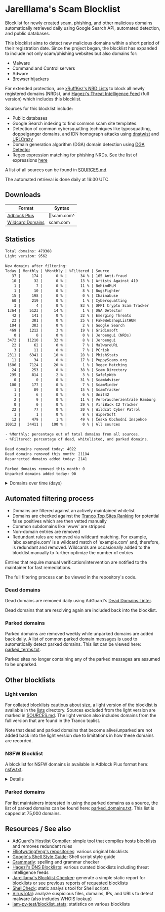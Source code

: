 # Jarelllama's Scam Blocklist

Blocklist for newly created scam, phishing, and other malicious domains automatically retrieved daily using Google Search API, automated detection, and public databases.

This blocklist aims to detect new malicious domains within a short period of their registration date. Since the project began, the blocklist has expanded to include not only scam/phishing websites but also domains for:

- Malware
- Command and Control servers
- Adware
- Browser hijackers

For extended protection, use [xRuffKez's NRD Lists](https://github.com/xRuffKez/NRD) to block all newly registered domains (NRDs), and [Hagezi's Threat Intelligence Feed](https://github.com/hagezi/dns-blocklists?tab=readme-ov-file#tif) (full version) which includes this blocklist.

Sources for this blocklist include:

- Public databases
- Google Search indexing to find common scam site templates
- Detection of common cybersquatting techniques like typosquatting, doppelganger domains, and IDN homograph attacks using [dnstwist](https://github.com/elceef/dnstwist) and [URLCrazy](https://github.com/urbanadventurer/urlcrazy)
- Domain generation algorithm (DGA) domain detection using [DGA Detector](https://github.com/exp0se/dga_detector)
- Regex expression matching for phishing NRDs. See the list of expressions [here](https://github.com/jarelllama/Scam-Blocklist/blob/main/config/phishing_detection.csv)

A list of all sources can be found in [SOURCES.md](https://github.com/jarelllama/Scam-Blocklist/blob/main/SOURCES.md).

The automated retrieval is done daily at 16:00 UTC.

## Downloads

| Format | Syntax |
| --- | --- |
| [Adblock Plus](https://raw.githubusercontent.com/jarelllama/Scam-Blocklist/main/lists/adblock/scams.txt) | \|\|scam.com^ |
| [Wildcard Domains](https://raw.githubusercontent.com/jarelllama/Scam-Blocklist/main/lists/wildcard_domains/scams.txt) | scam.com |

## Statistics

``` text
Total domains: 479388
Light version: 9562

New domains after filtering:
Today | Monthly | %Monthly | %Filtered | Source
   37 |     174 |      0 % |      34 % | 165 Anti-fraud
   10 |      32 |      0 % |      13 % | Artists Against 419
    1 |       7 |      0 % |      11 % | BehindMLM
    1 |      10 |      0 % |       8 % | BugsFighter
   15 |     198 |      0 % |       0 % | Chainabuse
   60 |     219 |      0 % |       1 % | Cybersquatting
    3 |       4 |      0 % |      83 % | DFPI Crypto Scam Tracker
 1364 |    5123 |     14 % |       1 % | DGA Detector
   42 |     141 |      0 % |      32 % | Emerging Threats
   23 |     301 |      0 % |      25 % | FakeWebshopListHUN
  104 |     303 |      0 % |       2 % | Google Search
  469 |    1212 |      3 % |      19 % | Gridinsoft
    0 |       0 |      0 % |       0 % | Jeroengui (NRDs)
 3472 |   11210 |     32 % |       8 % | Jeroengui
   22 |      62 |      0 % |       7 % | MalwareURL
    3 |      11 |      0 % |       7 % | PCrisk
 2311 |    6341 |     18 % |      28 % | PhishStats
   11 |      34 |      0 % |      17 % | PuppyScams.org
 1606 |    7124 |     20 % |       1 % | Regex Matching
   24 |     253 |      0 % |      38 % | Scam Directory
  295 |     814 |      2 % |       3 % | SafelyWeb
    0 |       0 |      0 % |      31 % | ScamAdviser
  100 |     177 |      0 % |       7 % | ScamMinder
    1 |      89 |      0 % |      15 % | ScamTracker
    1 |       6 |      0 % |       6 % | Unit42
    2 |       9 |      0 % |      11 % | Verbraucherzentrale Hamburg
    0 |       0 |      0 % |      29 % | ViriBack C2 Tracker
   22 |      77 |      0 % |      20 % | Wildcat Cyber Patrol
    1 |       1 |      0 % |       8 % | WiperSoft
   12 |     479 |      1 % |      49 % | Česká Obchodní Inspekce
10012 |   34411 |    100 % |       0 % | All sources

- %Monthly: percentage out of total domains from all sources.
- %Filtered: percentage of dead, whitelisted, and parked domains.

Dead domains removed today: 4022
Dead domains removed this month: 21184
Resurrected domains added today: 2141

Parked domains removed this month: 0
Unparked domains added today: 90
```

<details>
<summary>Domains over time (days)</summary>

![Domains over time](https://raw.githubusercontent.com/iam-py-test/blocklist_stats/main/stats/Jarelllamas_Scam_Blocklist.png)

Courtesy of iam-py-test/blocklist_stats.
</details>

## Automated filtering process

- Domains are filtered against an actively maintained whitelist
- Domains are checked against the [Tranco Top Sites Ranking](https://tranco-list.eu/) for potential false positives which are then vetted manually
- Common subdomains like 'www' are stripped
- Non-domain entries are removed
- Redundant rules are removed via wildcard matching. For example, 'abc.example.com' is a wildcard match of 'example.com' and, therefore, is redundant and removed. Wildcards are occasionally added to the blocklist manually to further optimize the number of entries

Entries that require manual verification/intervention are notified to the maintainer for fast remediations.

The full filtering process can be viewed in the repository's code.

### Dead domains

Dead domains are removed daily using AdGuard's [Dead Domains Linter](https://github.com/AdguardTeam/DeadDomainsLinter).

Dead domains that are resolving again are included back into the blocklist.

### Parked domains

Parked domains are removed weekly while unparked domains are added back daily. A list of common parked domain messages is used to automatically detect parked domains. This list can be viewed here: [parked_terms.txt](https://github.com/jarelllama/Scam-Blocklist/blob/main/config/parked_terms.txt).

Parked sites no longer containing any of the parked messages are assumed to be unparked.

## Other blocklists

### Light version

For collated blocklists cautious about size, a light version of the blocklist is available in the [lists](https://github.com/jarelllama/Scam-Blocklist/tree/main/lists) directory. Sources excluded from the light version are marked in [SOURCES.md](https://github.com/jarelllama/Scam-Blocklist/blob/main/SOURCES.md). The light version also includes domains from the full version that are found in the Tranco toplist.

Note that dead and parked domains that become alive/unparked are not added back into the light version due to limitations in how these domains are recorded.

### NSFW Blocklist

A blocklist for NSFW domains is available in Adblock Plus format here:
[nsfw.txt](https://raw.githubusercontent.com/jarelllama/Scam-Blocklist/main/lists/adblock/nsfw.txt).

<details>
<summary>Details</summary>
<ul>
<li>Domains are automatically retrieved from the Tranco Top Sites Ranking daily</li>
<li>Dead domains are removed daily</li>
<li>Note that resurrected domains are not added back</li>
<li>Note that parked domains are not checked for</li>
</ul>
Total domains: 13679
<br>
<br>
This blocklist does not just include adult videos, but also NSFW content of the artistic variety (rule34, illustrations, etc).
</details>

### Parked domains

For list maintainers interested in using the parked domains as a source, the list of parked domains can be found here: [parked_domains.txt](https://github.com/jarelllama/Scam-Blocklist/blob/main/data/parked_domains.txt). This list is capped at 75,000 domains.

## Resources / See also

- [AdGuard's Hostlist Compiler](https://github.com/AdguardTeam/HostlistCompiler): simple tool that compiles hosts blocklists and removes redundant rules
- [Elliotwutingfeng's repositories](https://github.com/elliotwutingfeng?tab=repositories): various original blocklists
- [Google's Shell Style Guide](https://google.github.io/styleguide/shellguide.html): Shell script style guide
- [Grammarly](https://grammarly.com/): spelling and grammar checker
- [Hagezi's DNS Blocklists](https://github.com/hagezi/dns-blocklists): various curated blocklists including threat intelligence feeds
- [Jarelllama's Blocklist Checker](https://github.com/jarelllama/Blocklist-Checker): generate a simple static report for blocklists or see previous reports of requested blocklists
- [ShellCheck](https://github.com/koalaman/shellcheck): static analysis tool for Shell scripts
- [VirusTotal](https://www.virustotal.com/): analyze suspicious files, domains, IPs, and URLs to detect malware (also includes WHOIS lookup)
- [iam-py-test/blocklist_stats](https://github.com/iam-py-test/blocklist_stats): statistics on various blocklists
